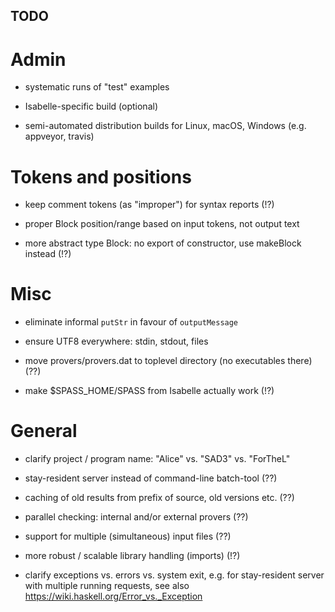 ## TODO ##

# Admin #

* systematic runs of "test" examples

* Isabelle-specific build (optional)

* semi-automated distribution builds for Linux, macOS, Windows
  (e.g. appveyor, travis)


# Tokens and positions #

* keep comment tokens (as "improper") for syntax reports (!?)

* proper Block position/range based on input tokens, not output text

* more abstract type Block: no export of constructor, use makeBlock instead (!?)


# Misc #

* eliminate informal `putStr` in favour of `outputMessage`

* ensure UTF8 everywhere: stdin, stdout, files

* move provers/provers.dat to toplevel directory (no executables there) (??)

* make $SPASS_HOME/SPASS from Isabelle actually work (!?)


# General #

* clarify project / program name: "Alice" vs. "SAD3" vs. "ForTheL"

* stay-resident server instead of command-line batch-tool (??)

* caching of old results from prefix of source, old versions etc. (??)

* parallel checking: internal and/or external provers (??)

* support for multiple (simultaneous) input files (??)

* more robust / scalable library handling (imports) (!?)

* clarify exceptions vs. errors vs. system exit, e.g. for stay-resident server
  with multiple running requests, see also
  https://wiki.haskell.org/Error_vs._Exception
